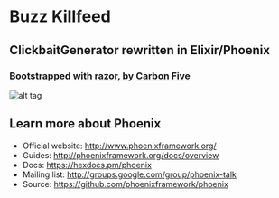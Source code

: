 # Buzz Killfeed

## ClickbaitGenerator rewritten in Elixir/Phoenix

### Bootstrapped with [razor, by Carbon Five](https://github.com/carbonfive/razor)

![alt tag](https://github.com/craiglyons/razor/blob/master/static/logo_tmp.jpg)

## Learn more about Phoenix

* Official website: http://www.phoenixframework.org/
* Guides: http://phoenixframework.org/docs/overview
* Docs: https://hexdocs.pm/phoenix
* Mailing list: http://groups.google.com/group/phoenix-talk
* Source: https://github.com/phoenixframework/phoenix
